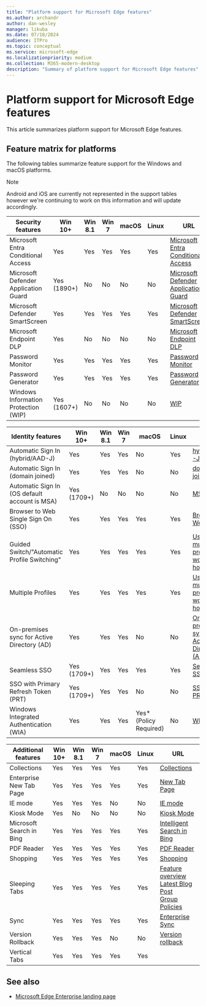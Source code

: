 ```yaml
---
title: "Platform support for Microsoft Edge features"
ms.author: archandr
author: dan-wesley
manager: likuba
ms.date: 07/18/2024
audience: ITPro
ms.topic: conceptual
ms.service: microsoft-edge
ms.localizationpriority: medium
ms.collection: M365-modern-desktop
description: "Summary of platform support for Microsoft Edge features"
---
```


# Platform support for Microsoft Edge features

This article summarizes platform support for Microsoft Edge features.

## Feature matrix for platforms

The following tables summarize feature support for the Windows and macOS platforms.

> [!NOTE]
> Android and iOS are currently not represented in the support tables however we're continuing to work on this information and will update accordingly.

| Security features |Win 10+|Win 8.1|Win 7|macOS|Linux|URL|
|-------------------|------|-------|-----|-----|-----|---|
|Microsoft Entra Conditional Access|Yes|Yes|Yes|Yes|Yes|[Microsoft Entra Conditional Access](/deployedge/ms-edge-security-conditional-access#accessing-conditional-access-protected-resources-in-microsoft-edge)|
|Microsoft Defender Application Guard|Yes (1890+)|No|No|No|No|[Microsoft Defender Application Guard](/deployedge/microsoft-edge-security-windows-defender-application-guard) |
|Microsoft Defender SmartScreen|Yes|Yes|Yes|Yes|Yes|[Microsoft Defender SmartScreen](/deployedge/microsoft-edge-security-smartscreen) |
|Microsoft Endpoint DLP|Yes|No|No|No|No|[Microsoft Endpoint DLP](/deployedge/microsoft-edge-security-dlp#microsoft-endpoint-data-loss-prevention-endpoint-dlp)|
|Password Monitor|Yes|Yes|Yes|Yes|Yes|[Password Monitor](https://blogs.windows.com/msedgedev/2021/01/21/edge-88-privacy/)|
|Password Generator|Yes|Yes|Yes|Yes|Yes|[Password Generator](https://blogs.windows.com/msedgedev/2021/01/21/edge-88-privacy/)|
|Windows Information Protection (WIP)|Yes (1607+)|No|No|No|No|[WIP](/deployedge/microsoft-edge-security-windows-information-protection#system-requirements)|

|Identity features| Win 10+ | Win 8.1 | Win 7 | macOS | Linux | URL |
|-----------------|--------|---------|-------|-------|-------|-----|
|Automatic Sign In (hybrid/AAD-J)|Yes|Yes|Yes|No|Yes|[hybrid/AAD-J](/deployedge/microsoft-edge-security-identity#automatic-sign-in)|
|Automatic Sign In (domain joined)|Yes|Yes|Yes|No|No|[domain joined](/deployedge/microsoft-edge-security-identity#automatic-sign-in)|
|Automatic Sign In (OS default account is MSA)|Yes (1709+)|No|No|No|No|[MSA](/deployedge/microsoft-edge-security-identity#automatic-sign-in)|
|Browser to Web Single Sign On (SSO)|Yes|Yes|Yes|Yes|Yes|[Browser-Web SSO](https://www.microsoft.com/microsoft-365/roadmap?featureid=66332)|
|Guided Switch/"Automatic Profile Switching"|Yes|Yes|Yes|Yes|Yes|[Using multiple profiles at work and at home](https://blogs.windows.com/msedgedev/2020/04/30/automatic-profile-switching/) |
|Multiple Profiles|Yes|Yes|Yes|Yes|Yes|[Using multiple profiles at work and at home](https://blogs.windows.com/msedgedev/2020/04/30/automatic-profile-switching/) |
|On-premises sync for Active Directory (AD)|Yes|Yes|Yes|No|No|[On-premises sync for Active Directory (AD) users](/deployedge/microsoft-edge-on-premises-sync) |
|Seamless SSO|Yes (1709+)|Yes|Yes|Yes|Yes|[Seamless SSO](/deployedge/microsoft-edge-security-identity#seamless-sso)|
|SSO with Primary Refresh Token (PRT)|Yes (1709+)|Yes|Yes|No|No|[SSO with PRT](/deployedge/microsoft-edge-security-identity#sso-with-primary-refresh-token-prt)|
|Windows Integrated Authentication (WIA)|Yes|Yes|Yes|Yes* (Policy Required)|No|[WIA](/deployedge/microsoft-edge-security-identity#windows-integrated-authentication-wia)|

|Additional features|Win 10+|Win 8.1|Win 7|macOS|Linux|URL|
|-------------------|------|-------|-----|-----|-----|---|
|Collections|Yes|Yes|Yes|Yes|Yes|[Collections](https://blogs.windows.com/msedgedev/2019/12/09/improvements-collections-sync-microsoft-edge/) |
|Enterprise New Tab Page|Yes|Yes|Yes|Yes|Yes|[New Tab Page](https://blogs.windows.com/msedgedev/2020/10/29/enterprise-new-tab-page-my-feed/) |
|IE mode|Yes|Yes|Yes|No|No|[IE mode](/deployedge/edge-ie-mode#prerequisites)|
|Kiosk Mode|Yes|No|No|No|No|[Kiosk Mode](/deployedge/microsoft-edge-configure-kiosk-mode)|
|Microsoft Search in Bing|Yes|Yes|Yes|Yes|Yes|[Intelligent Search in Bing](https://www.microsoft.com/edge/business/intelligent-search-with-bing) |
|PDF Reader|Yes|Yes|Yes|Yes|Yes|[PDF Reader](/deployedge/microsoft-edge-pdf) |
|Shopping|Yes|Yes|Yes|Yes|Yes|[Shopping](https://techcommunity.microsoft.com/t5/articles/introducing-shopping-with-microsoft-edge/m-p/1870080) |
|Sleeping Tabs|Yes|Yes|Yes|Yes|Yes|[Feature overview](/deployedge/microsoft-edge-relnote-stable-channel)<br>[Latest Blog Post](https://blogs.windows.com/msedgedev/2021/03/04/edge-89-performance/)<br>[Group Policies](/deployedge/microsoft-edge-policies#sleeping-tabs-settings)|
|Sync|Yes|Yes|Yes|Yes|Yes|[Enterprise Sync](/deployedge/microsoft-edge-enterprise-sync) |
|Version Rollback|Yes|Yes|Yes|No|No|[Version rollback](/deployedge/edge-learnmore-rollback) |
|Vertical Tabs|Yes|Yes|Yes|Yes|Yes| |

## See also

- [Microsoft Edge Enterprise landing page](https://aka.ms/EdgeEnterprise)